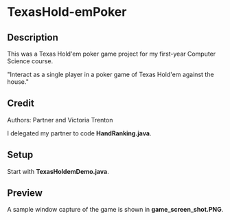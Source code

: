 # TexasHold-emPoker

## Description

This was a Texas Hold'em poker game project for my first-year Computer Science course.

"Interact as a single player in a poker game of Texas Hold'em against the house."

## Credit

Authors: Partner and Victoria Trenton

I delegated my partner to code **HandRanking.java**.

## Setup

Start with **TexasHoldemDemo.java**.

## Preview

A sample window capture of the game is shown in **game_screen_shot.PNG**.
